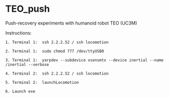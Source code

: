 # TEO_push
Push-recovery experiments with humanoid robot TEO (UC3M)

Instructions:

	1. Terminal 1:	ssh 2.2.2.52 / ssh locomotion

	2. Terminal 1:	sudo chmod 777 /dev/ttyUSB0

	3. Terminal 1:	yarpdev --subdevice xsensmtx --device inertial --name /inertial --verbose

	4. Terminal 2:	ssh 2.2.2.52 / ssh locomotion

	5. Terminal 2:	launchLocomotion

	6. Launch exe
